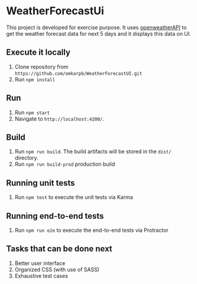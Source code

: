 # WeatherForecastUi

This project is developed for exercise purpose. It uses [openweatherAPI](https://openweathermap.org/forecast5) to get the weather forecast data for next 5 days and it displays this data on UI.

## Execute it locally
1. Clone repository from `https://github.com/omkarpb/WeatherForecastUI.git`
2. Run `npm install`

## Run
1. Run `npm start`
2. Navigate to `http://localhost:4200/`.

## Build
1. Run `npm run build`. The build artifacts will be stored in the `dist/` directory.
2. Run `npm run build-prod` production build 

## Running unit tests
1. Run `npm test` to execute the unit tests via Karma

## Running end-to-end tests
1. Run `npm run e2e` to execute the end-to-end tests via Protractor

## Tasks that can be done next
1. Better user interface
2. Organized CSS (with use of SASS)
3. Exhaustive test cases